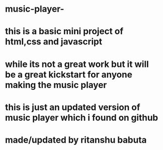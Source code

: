# music-player-
# this is a basic mini project of html,css and javascript
# while its not a great work but it will be a great kickstart for anyone making the music player
# this is just an updated version of music player which i found on github
# made/updated by ritanshu babuta

